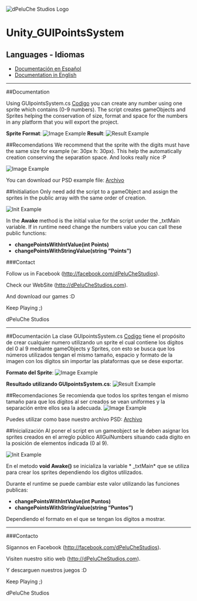 
![dPeluChe Studios Logo](http://dpeluchestudios.com/Press/dPeluCheLogo_Wide.jpg)

# Unity_GUIPointsSystem

## Languages - Idiomas

- <a href="#DocuESP">Documentación en Español</a>
- <a href="#DocuENG">Documentation in English</a>

________



<a class="anchor" href="#DocuENG" aria-hidden="true"></a>
##Documentation

Using GUIpointsSystem.cs [Codigo](https://github.com/dPeluChe/Unity_GUIPointsSystem/tree/master/_Code) you can create any number using one sprite which contains (0-9 numbers). The script creates gameObjects and Sprites helping the conservation of size, format and space for the numbers in any platform that you will export the project. 

**Sprite Format**:
![Image Example](http://dpeluchestudios.com/Github/Unity_GUIPointsSystem/Sizes.PNG)
**Result**:
![Result Example](http://dpeluchestudios.com/Github/Unity_GUIPointsSystem/Example.PNG)


##Recomendations
We recommend that the sprite with the digits must have  the same size for example (w: 30px h: 30px). This help the automatically creation conserving the separation space. And looks really nice :P


![Image Example](http://dpeluchestudios.com/Github/Unity_GUIPointsSystem/Sizes.PNG)

You can download our PSD example file: [Archivo]( https://github.com/dPeluChe/Unity_GUIPointsSystem/tree/master/_Imgs)


##Initialiation
Only need add the script to a gameObject and assign the sprites in the public array with the same order of creation.

![Init Example](http://dpeluchestudios.com/Github/Unity_GUIPointsSystem/InitExample.PNG)

In the **Awake** method  is the initial value for the script under the _txtMain variable. If in runtime need change the numbers value you can call these public functions: 

- **changePointsWithIntValue(int Points)**
- **changePointsWithStringValue(string “Points”)**


###Contact

Follow us in Facebook (http://facebook.com/dPeluCheStudios).

Check our WebSite (http://dPeluCheStudios.com).

And download our games :D 

Keep Playing ;)

dPeluChe Studios


________


<a class="anchor" href="#DocuESP" aria-hidden="true"></a>
##Documentación
La clase GUIpointsSystem.cs [Codigo](https://github.com/dPeluChe/Unity_GUIPointsSystem/tree/master/_Code) tiene el propósito de crear cualquier numero utilizando un sprite el cual contiene los dígitos del 0 al 9 mediante gameObjects y Sprites, con esto se busca que los números utilizados tengan el mismo tamaño, espacio y formato de la imagen con los dígitos sin importar las plataformas que se dese exportar. 



**Formato del Sprite**:
![Image Example](http://dpeluchestudios.com/Github/Unity_GUIPointsSystem/Sizes.PNG)


**Resultado utilizando GUIpointsSystem.cs**:
![Result Example](http://dpeluchestudios.com/Github/Unity_GUIPointsSystem/Example.PNG)








##Recomendaciones
Se recomienda que todos los sprites tengan el mismo tamaño para que los dígitos al ser creados se vean uniformes y la separación entre ellos sea la adecuada. 
![Image Example](http://dpeluchestudios.com/Github/Unity_GUIPointsSystem/Sizes.PNG)

Puedes utilizar como base nuestro archivo PSD: [Archivo]( https://github.com/dPeluChe/Unity_GUIPointsSystem/tree/master/_Imgs)



##Inicialización
Al poner el script en un gameobject se le deben asignar los sprites creados en el arreglo público AllGuiNumbers situando cada digito en la posición de elementos indicada (0 al 9).

![Init Example](http://dpeluchestudios.com/Github/Unity_GUIPointsSystem/InitExample.PNG)


En el metodo **void Awake()** se inicializa la variable * _txtMain* que se utiliza para crear los sprites dependiendo los digitos utilizados. 

Durante el runtime se puede cambiar este valor utilizando las funciones publicas: 

- **changePointsWithIntValue(int Puntos)**
- **changePointsWithStringValue(string “Puntos”)**

Dependiendo el formato en el que se tengan los dígitos a mostrar.


____

###Contacto

Sígannos en Facebook (http://facebook.com/dPeluCheStudios).

Visiten nuestro sitio web (http://dPeluCheStudios.com).

Y descarguen nuestros juegos :D 

Keep Playing ;)

dPeluChe Studios









